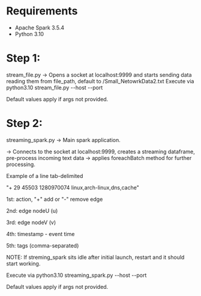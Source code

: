 # Requirements
- Apache Spark 3.5.4
- Python 3.10

# Step 1:
stream_file.py
-> Opens a socket at localhost:9999 and starts sending data reading them from file_path, default to <path>/Small_NetowrkData2.txt
Execute via python3.10 stream_file.py <path> --host <ip> --port <port>

Default values apply if args not provided.

# Step 2:
streaming_spark.py
-> Main spark application.

-> Connects to the socket at localhost:9999, creates a streaming dataframe, pre-process incoming text data -> applies foreachBatch method for further processing.


Example of a line tab-delimited

 "+    29	45503	1280970074	linux,arch-linux,dns,cache"
 
 1st: action, "+" add or "-" remove edge
 
 2nd: edge nodeU (u)
 
 3rd: edge nodeV (v)
 
 4th: timestamp - event time
 
 5th: tags (comma-separated)
 

NOTE: If streming_spark sits idle after initial launch, restart and it should start working.


Execute via python3.10 streaming_spark.py --host <ip> --port <port>

Default values apply if args not provided.

